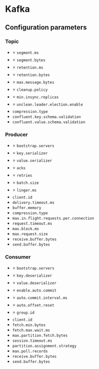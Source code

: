 # Kafka

## Configuration parameters

### Topic

- ⭐ `segment.ms`
- ⭐ `segment.bytes`
- ⭐ `retention.ms`
- ⭐ `retention.bytes`
- ⭐ `max.message.bytes`
- ⭐ `cleanup.policy`
- ⭐ `min.insync.replicas`
- ⭐ `unclean.leader.election.enable`
- `compression.type`
- `confluent.key.schema.validation`
- `confluent.value.schema.validation`

### Producer

- ⭐ `bootstrap.servers`
- ⭐ `key.serializer`
- ⭐ `value.serializer`
- ⭐ `acks`
- ⭐ `retries`
- ⭐ `batch.size`
- ⭐ `linger.ms`
- `client.id`
- `delivery.timeout.ms`
- `buffer.memory`
- `compression.type`
- `max.in.flight.requests.per.connection`
- `request.timeout.ms`
- `max.block.ms`
- `max.request.size`
- `receive.buffer.bytes`
- `send.buffer.bytes`

### Consumer

- ⭐ `bootstrap.servers`
- ⭐ `key.deserializer`
- ⭐ `value.deserializer`
- ⭐ `enable.auto.commit`
- ⭐ `auto.commit.interval.ms`
- ⭐ `auto.offset.reset`
- ⭐ `group.id`
- `client.id`
- `fetch.min.bytes`
- `fetch.max.wait.ms`
- `max.partition.fetch.bytes`
- `session.timeout.ms`
- `partition.assignment.strategy`
- `max.poll.records`
- `receive.buffer.bytes`
- `send.buffer.bytes`
